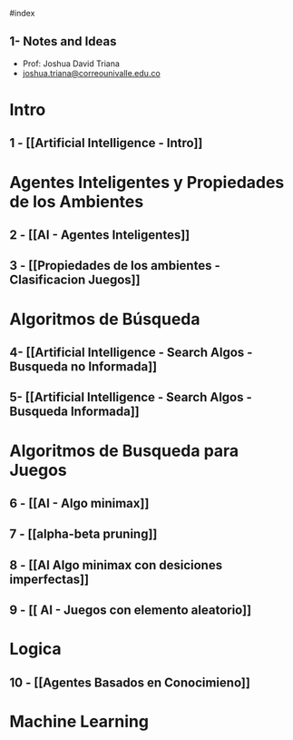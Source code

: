 #index
## 1- Notes and Ideas
+ Prof: Joshua David Triana
+ joshua.triana@correounivalle.edu.co
#  Intro
## 1 - [[Artificial Intelligence - Intro]]

# Agentes Inteligentes y Propiedades de los Ambientes
## 2 - [[AI - Agentes Inteligentes]]
## 3 - [[Propiedades de los ambientes - Clasificacion Juegos]]

# Algoritmos de Búsqueda
## 4- [[Artificial Intelligence - Search Algos - Busqueda no Informada]]
## 5- [[Artificial Intelligence - Search Algos -  Busqueda Informada]] 

# Algoritmos de Busqueda para Juegos

## 6 - [[AI - Algo minimax]]
## 7 - [[alpha-beta pruning]]

## 8 - [[AI Algo minimax con desiciones imperfectas]]
## 9 - [[ AI - Juegos con elemento aleatorio]]

# Logica
## 10 - [[Agentes Basados en Conocimieno]]

# Machine Learning